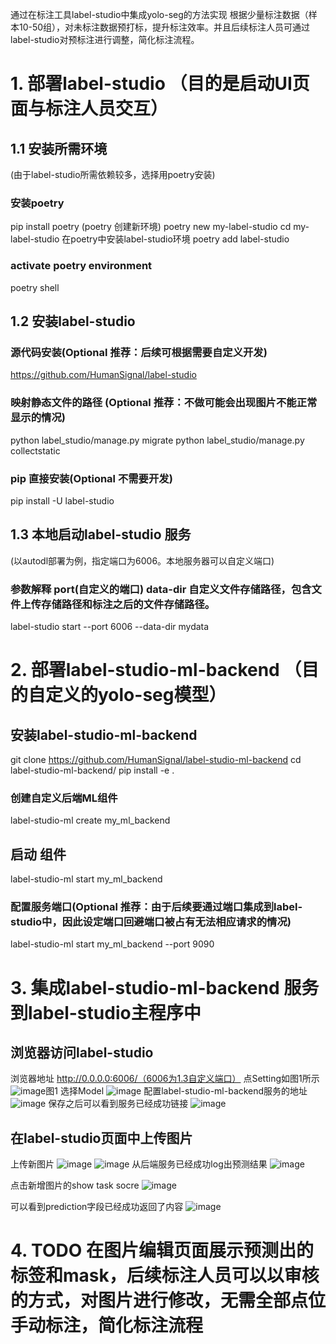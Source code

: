 通过在标注工具label-studio中集成yolo-seg的方法实现 根据少量标注数据（样本10-50组），对未标注数据预打标，提升标注效率。并且后续标注人员可通过label-studio对预标注进行调整，简化标注流程。
# 1. 部署label-studio （目的是启动UI页面与标注人员交互）
## 1.1 安装所需环境
(由于label-studio所需依赖较多，选择用poetry安装)
### 安装poetry
pip install poetry
(poetry 创建新环境)
poetry new my-label-studio
cd my-label-studio
在poetry中安装label-studio环境
poetry add label-studio
### activate poetry environment
poetry shell

## 1.2 安装label-studio
### 源代码安装(Optional 推荐：后续可根据需要自定义开发)
https://github.com/HumanSignal/label-studio

### 映射静态文件的路径 (Optional 推荐：不做可能会出现图片不能正常显示的情况)
python label_studio/manage.py migrate
python label_studio/manage.py collectstatic

### pip 直接安装(Optional 不需要开发)
pip install -U label-studio

## 1.3 本地启动label-studio 服务 
(以autodl部署为例，指定端口为6006。本地服务器可以自定义端口)
### 参数解释 port(自定义的端口) data-dir 自定义文件存储路径，包含文件上传存储路径和标注之后的文件存储路径。
label-studio start --port 6006 --data-dir mydata

# 2. 部署label-studio-ml-backend （目的自定义的yolo-seg模型）
## 安装label-studio-ml-backend
git clone https://github.com/HumanSignal/label-studio-ml-backend
cd label-studio-ml-backend/
pip install -e .
### 创建自定义后端ML组件 
label-studio-ml create my_ml_backend
## 启动 组件
label-studio-ml start my_ml_backend 
### 配置服务端口(Optional 推荐：由于后续要通过端口集成到label-studio中，因此设定端口回避端口被占有无法相应请求的情况)
label-studio-ml start my_ml_backend --port 9090

# 3. 集成label-studio-ml-backend 服务到label-studio主程序中
## 浏览器访问label-studio 
浏览器地址 http://0.0.0.0:6006/（6006为1.3自定义端口）
点Setting如图1所示
![image](https://github.com/AppleMax1992/label-studio--/assets/77500295/8842ec18-a909-4db7-b977-330e4b6e448b)图1
选择Model
![image](https://github.com/AppleMax1992/label-studio--/assets/77500295/1e658630-3b00-4b2e-9d87-26a38ab6985b)
配置label-studio-ml-backend服务的地址
![image](https://github.com/AppleMax1992/label-studio--/assets/77500295/22306138-8aef-4208-bec8-59c2c01b0708)
保存之后可以看到服务已经成功链接
![image](https://github.com/AppleMax1992/label-studio--/assets/77500295/c2f683e5-7c02-4ff6-93b9-10d54f75598d)




## 在label-studio页面中上传图片
上传新图片
![image](https://github.com/AppleMax1992/label-studio--/assets/77500295/a98d04b7-73b5-4c40-856b-e2e0152f700b)
![image](https://github.com/AppleMax1992/label-studio--/assets/77500295/40599056-89fa-4c93-811e-14a051519112)
从后端服务已经成功log出预测结果
![image](https://github.com/AppleMax1992/label-studio--/assets/77500295/a32dfeb0-bfbc-4833-8081-a8e4d71e66f7)

点击新增图片的show task socre
![image](https://github.com/AppleMax1992/label-studio--/assets/77500295/8196ad63-bf91-4c4b-8d67-c2f6137bb2c3)


可以看到prediction字段已经成功返回了内容
![image](https://github.com/AppleMax1992/label-studio--/assets/77500295/bfe189ec-2f7a-4e49-9ede-11b16fcd5cb2)



# 4. TODO 在图片编辑页面展示预测出的标签和mask，后续标注人员可以以审核的方式，对图片进行修改，无需全部点位手动标注，简化标注流程


